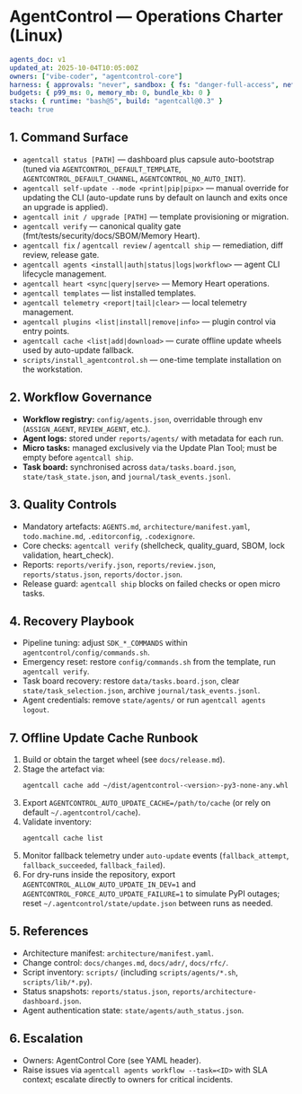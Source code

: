 # AgentControl — Operations Charter (Linux)

```yaml
agents_doc: v1
updated_at: 2025-10-04T10:05:00Z
owners: ["vibe-coder", "agentcontrol-core"]
harness: { approvals: "never", sandbox: { fs: "danger-full-access", net: "enabled" } }
budgets: { p99_ms: 0, memory_mb: 0, bundle_kb: 0 }
stacks: { runtime: "bash@5", build: "agentcall@0.3" }
teach: true
```

## 1. Command Surface
- `agentcall status [PATH]` — dashboard plus capsule auto-bootstrap (tuned via `AGENTCONTROL_DEFAULT_TEMPLATE`, `AGENTCONTROL_DEFAULT_CHANNEL`, `AGENTCONTROL_NO_AUTO_INIT`).
- `agentcall self-update --mode <print|pip|pipx>` — manual override for updating the CLI (auto-update runs by default on launch and exits once an upgrade is applied).
- `agentcall init / upgrade [PATH]` — template provisioning or migration.
- `agentcall verify` — canonical quality gate (fmt/tests/security/docs/SBOM/Memory Heart).
- `agentcall fix` / `agentcall review` / `agentcall ship` — remediation, diff review, release gate.
- `agentcall agents <install|auth|status|logs|workflow>` — agent CLI lifecycle management.
- `agentcall heart <sync|query|serve>` — Memory Heart operations.
- `agentcall templates` — list installed templates.
- `agentcall telemetry <report|tail|clear>` — local telemetry management.
- `agentcall plugins <list|install|remove|info>` — plugin control via entry points.
- `agentcall cache <list|add|download>` — curate offline update wheels used by auto-update fallback.
- `scripts/install_agentcontrol.sh` — one-time template installation on the workstation.

## 2. Workflow Governance
- **Workflow registry:** `config/agents.json`, overridable through env (`ASSIGN_AGENT`, `REVIEW_AGENT`, etc.).
- **Agent logs:** stored under `reports/agents/` with metadata for each run.
- **Micro tasks:** managed exclusively via the Update Plan Tool; must be empty before `agentcall ship`.
- **Task board:** synchronised across `data/tasks.board.json`, `state/task_state.json`, and `journal/task_events.jsonl`.

## 3. Quality Controls
- Mandatory artefacts: `AGENTS.md`, `architecture/manifest.yaml`, `todo.machine.md`, `.editorconfig`, `.codexignore`.
- Core checks: `agentcall verify` (shellcheck, quality_guard, SBOM, lock validation, heart_check).
- Reports: `reports/verify.json`, `reports/review.json`, `reports/status.json`, `reports/doctor.json`.
- Release guard: `agentcall ship` blocks on failed checks or open micro tasks.

## 4. Recovery Playbook
- Pipeline tuning: adjust `SDK_*_COMMANDS` within `agentcontrol/config/commands.sh`.
- Emergency reset: restore `config/commands.sh` from the template, run `agentcall verify`.
- Task board recovery: restore `data/tasks.board.json`, clear `state/task_selection.json`, archive `journal/task_events.jsonl`.
- Agent credentials: remove `state/agents/` or run `agentcall agents logout`.

## 7. Offline Update Cache Runbook
1. Build or obtain the target wheel (see `docs/release.md`).
2. Stage the artefact via:
   ```bash
   agentcall cache add ~/dist/agentcontrol-<version>-py3-none-any.whl
   ```
3. Export `AGENTCONTROL_AUTO_UPDATE_CACHE=/path/to/cache` (or rely on default `~/.agentcontrol/cache`).
4. Validate inventory:
   ```bash
   agentcall cache list
   ```
5. Monitor fallback telemetry under `auto-update` events (`fallback_attempt`, `fallback_succeeded`, `fallback_failed`).
6. For dry-runs inside the repository, export `AGENTCONTROL_ALLOW_AUTO_UPDATE_IN_DEV=1` and `AGENTCONTROL_FORCE_AUTO_UPDATE_FAILURE=1` to simulate PyPI outages; reset `~/.agentcontrol/state/update.json` between runs as needed.

## 5. References
- Architecture manifest: `architecture/manifest.yaml`.
- Change control: `docs/changes.md`, `docs/adr/`, `docs/rfc/`.
- Script inventory: `scripts/` (including `scripts/agents/*.sh`, `scripts/lib/*.py`).
- Status snapshots: `reports/status.json`, `reports/architecture-dashboard.json`.
- Agent authentication state: `state/agents/auth_status.json`.

## 6. Escalation
- Owners: AgentControl Core (see YAML header).
- Raise issues via `agentcall agents workflow --task=<ID>` with SLA context; escalate directly to owners for critical incidents.
